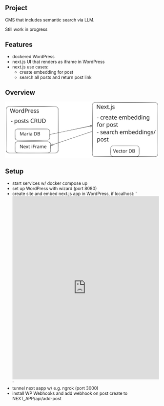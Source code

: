 ## Project

CMS that includes semantic search via LLM.

Still work in progress

## Features

- dockered WordPress
- next.js UI that renders as iframe in WordPress
- next.js use cases:
  - create embedding for post
  - search all posts and return post link

## Overview

![Architecture Diagram](./docs/overview_search.svg)

## Setup

- start services w/ docker compose up
- set up WordPress with wizard (port 8080)
- create site and embed next.js app in WordPress, if localhost: '<iframe src="http://localhost:3000" width="100%" height="600" style="border:none;"></iframe>'
- tunnel next aapp w/ e.g. ngrok (port 3000)
- install WP Webhooks and add webhook on post create to NEXT_APP/api/add-post
